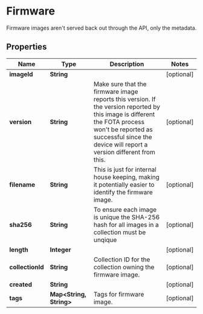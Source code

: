 

# Firmware

Firmware images aren't served back out through the API, only the metadata.
## Properties

Name | Type | Description | Notes
------------ | ------------- | ------------- | -------------
**imageId** | **String** |  |  [optional]
**version** | **String** | Make sure that the firmware image reports this version. If the version reported by this image is different the FOTA process won&#39;t be reported as successful since the device will report a version different from this. |  [optional]
**filename** | **String** | This is just for internal house keeping, making it potentially easier to identify the firmware image. |  [optional]
**sha256** | **String** | To ensure each image is unique the SHA-256 hash for all images in a collection must be unqique |  [optional]
**length** | **Integer** |  |  [optional]
**collectionId** | **String** | Collection ID for the collection owning the firmware image. |  [optional]
**created** | **String** |  |  [optional]
**tags** | **Map&lt;String, String&gt;** | Tags for firmware image. |  [optional]



